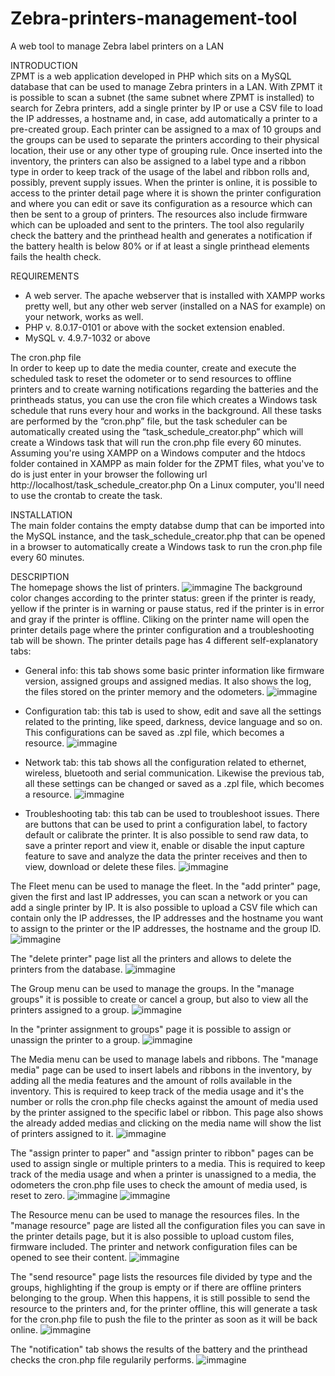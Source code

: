 # Zebra-printers-management-tool
A web tool to manage Zebra label printers on a LAN

INTRODUCTION<br>
ZPMT is a web application developed in PHP which sits on a MySQL database that can be used to manage Zebra printers in a LAN. With ZPMT it is possible to scan a subnet (the same subnet where ZPMT is installed) to search for Zebra printers, add a single printer by IP or use a CSV file to load the IP addresses, a hostname and, in case, add automatically a printer to a pre-created group. Each printer can be assigned to a max of 10 groups and the groups can be used to separate the printers according to their physical location, their use or any other type of grouping rule.
Once inserted into the inventory, the printers can also be assigned to a label type and a ribbon type in order to keep track of the usage of the label and ribbon rolls and, possibly, prevent supply issues. When the printer is online, it is possible to access to the printer detail page where it is shown the printer configuration and where you can edit or save its configuration as a resource which can then be sent to a group of printers. The resources also include firmware which can be uploaded and sent to the printers. 
The tool also regularily check the battery and the printhead health and generates a notification if the battery health is below 80% or if at least a single printhead elements fails the health check.

REQUIREMENTS
- A web server. The apache webserver that is installed with XAMPP works pretty well, but any other web server (installed on a NAS for example) on your network, works as well.
- PHP v. 8.0.17-0101 or above with the socket extension enabled.
- MySQL v. 4.9.7-1032 or above

The cron.php file<br>
In order to keep up to date the media counter, create and execute the scheduled task to reset the odometer or to send resources to offline printers and to create warning notifications regarding the batteries and the printheads status, you can use the cron file which creates a Windows task schedule that runs every hour and works in the background. All these tasks are performed by the “cron.php” file, but the task scheduler can be automatically created using the “task_schedule_creator.php” which will create a Windows task that will run the cron.php file every 60 minutes. 
Assuming you're using XAMPP on a Windows computer and the htdocs folder contained in XAMPP as main folder for the ZPMT files, what you've to do is just enter in your browser the following url http://localhost/task_schedule_creator.php 
On a Linux computer, you'll need to use the crontab to create the task.

INSTALLATION<br>
The main folder contains the empty databse dump that can be imported into the MySQL instance, and the task_schedule_creator.php that can be opened in a browser to automatically create a Windows task to run the cron.php file every 60 minutes.

DESCRIPTION<br>
The homepage shows the list of printers. ![immagine](https://user-images.githubusercontent.com/67392171/230573497-a501696e-a35c-4e20-9469-856192187a63.png)
The background color changes according to the printer status: green if the printer is ready, yellow if the printer is in warning or pause status, red if the printer is in error and gray if the printer is offline. Cliking on the printer name will open the printer details page where the printer configuration and a troubleshooting tab will be shown. 
The printer details page has 4 different self-explanatory tabs:
- General info: this tab shows some basic printer information like firmware version, assigned groups and assigned medias. It also shows the log, the files stored on the printer memory and the odometers. ![immagine](https://user-images.githubusercontent.com/67392171/230573638-83ec9da0-cfd7-4280-a015-71599f1a0f9c.png)

- Configuration tab: this tab is used to show, edit and save all the settings related to the printing, like speed, darkness, device language and so on. This configurations can be saved as .zpl file, which becomes a resource. ![immagine](https://user-images.githubusercontent.com/67392171/230573777-babd5d83-0dc7-4fcb-9caf-675c34e65510.png)

- Network tab: this tab shows all the configuration related to ethernet, wireless, bluetooth and serial communication. Likewise the previous tab, all these settings can be changed or saved as a .zpl file, which becomes a resource. ![immagine](https://user-images.githubusercontent.com/67392171/230573834-c51fb960-0bd5-43f3-85dd-7c51526d37b9.png)

- Troubleshooting tab: this tab can be used to troubleshoot issues. There are buttons that can be used to print a configuration label, to factory default or calibrate the printer. It is also possible to send raw data, to save a printer report and view it, enable or disable the input capture feature to save and analyze the data the printer receives and then to view, download or delete these files. ![immagine](https://user-images.githubusercontent.com/67392171/230573942-7f861f9b-ca3a-4dd5-a068-2a27ebd256cd.png)

The Fleet menu can be used to manage the fleet. In the "add printer" page, given the first and last IP addresses, you can scan a network or you can add a single printer by IP. It is also possible to upload a CSV file which can contain only the IP addresses, the IP addresses and the hostname you want to assign to the printer or the IP addresses, the hostname and the group ID. ![immagine](https://user-images.githubusercontent.com/67392171/230574007-2ec3ebd7-14b6-4d67-b21e-3aa92b23c98c.png)

The "delete printer" page list all the printers and allows to delete the printers from the database. ![immagine](https://user-images.githubusercontent.com/67392171/230575723-46ba7cee-f7b7-4ca1-aaaa-df86b06e53df.png)

The Group menu can be used to manage the groups. In the "manage groups" it is possible to create or cancel a group, but also to view all the printers assigned to a group. ![immagine](https://user-images.githubusercontent.com/67392171/230575855-41b03fbf-22f0-4767-84c5-e0323f948b72.png)

In the "printer assignment to groups" page it is possible to assign or unassign the printer to a group. ![immagine](https://user-images.githubusercontent.com/67392171/230575891-19f36f6f-f8ab-4acb-9c5f-185eb97fb567.png)


The Media menu can be used to manage labels and ribbons. The "manage media" page can be used to insert labels and ribbons in the inventory, by adding all the media features and the amount of rolls available in the inventory. This is required to keep track of the media usage and it's the number or rolls the cron.php file checks against the amount of media used by the printer assigned to the specific label or ribbon. This page also shows the already added medias and clicking on the media name will show the list of printers assigned to it. ![immagine](https://user-images.githubusercontent.com/67392171/230575987-42b87f43-69e7-4d6c-951c-0adc8841bfdd.png)

The "assign printer to paper" and "assign printer to ribbon" pages can be used to assign single or multiple printers to a media. This is required to keep track of the media usage and when a printer is unassigned to a media, the odometers the cron.php file uses to check the amount of media used, is reset to zero. ![immagine](https://user-images.githubusercontent.com/67392171/230576049-ba585fa0-f760-4704-bffa-ff585f4078d4.png) ![immagine](https://user-images.githubusercontent.com/67392171/230576062-f3c7affa-0375-462b-acc0-0873898622c6.png)

The Resource menu can be used to manage the resources files. In the "manage resource" page are listed all the configuration files you can save in the printer details page, but it is also possible to upload custom files, firmware included. The printer and network configuration files can be opened to see their content. ![immagine](https://user-images.githubusercontent.com/67392171/230576120-107686fe-b16c-40eb-84b0-b7f2469df945.png)

The "send resource" page lists the resources file divided by type and the groups, highlighting if the group is empty or if there are offline printers belonging to the group. When this happens, it is still possible to send the resource to the printers and, for the printer offline, this will generate a task for the cron.php file to push the file to the printer as soon as it will be back online. ![immagine](https://user-images.githubusercontent.com/67392171/230576210-877182a0-8088-46ee-9fa7-e83050517551.png)

The "notification" tab shows the results of the battery and the printhead checks the cron.php file regularily performs. ![immagine](https://user-images.githubusercontent.com/67392171/230576252-648d2399-967f-4c28-b0ff-955b474daff5.png)
